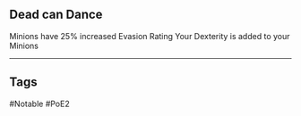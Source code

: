 ## Dead can Dance
Minions have 25% increased Evasion Rating
Your Dexterity is added to your Minions

---
## Tags
#Notable
#PoE2

